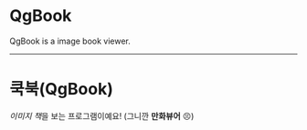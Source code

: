 
# QgBook

QgBook is a image book viewer.

---

# 쿡북(QgBook)

*이미지 책*을 보는 프로그램이예요! (그니깐 **만화뷰어** 😣)
